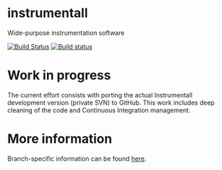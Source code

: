 # instrumentall

Wide-purpose instrumentation software

[![Build Status](https://travis-ci.org/Opticalp/instrumentall.svg?branch=develop)](https://travis-ci.org/Opticalp/instrumentall) [![Build status](https://ci.appveyor.com/api/projects/status/eeyuwnu5wc7uotng/branch/develop?svg=true)](https://ci.appveyor.com/project/Opticalp/instrumentall/branch/develop)



# Work in progress
The current effort consists with porting the actual Instrumentall development version (private SVN) to GitHub. 
This work includes deep cleaning of the code and Continuous Integration management. 

# More information
Branch-specific information can be found [here](branch_README.md).  
